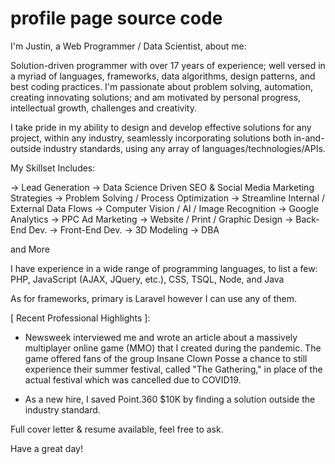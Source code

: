 # profile page source code

I'm Justin, a Web Programmer / Data Scientist, about me:

Solution-driven programmer with over 17 years of experience; well versed in a myriad of languages, frameworks, data algorithms, design patterns, and best coding practices. I'm passionate about problem solving, automation, creating innovating solutions; and am motivated by personal progress, intellectual growth, challenges and creativity.

I take pride in my ability to design and develop effective solutions for any project, within any industry, seamlessly incorporating solutions both in-and-outside industry standards, using any array of languages/technologies/APIs.

My Skillset Includes:

→ Lead Generation
→ Data Science Driven SEO &amp; Social Media Marketing Strategies
→ Problem Solving / Process Optimization
→ Streamline Internal / External Data Flows
→ Computer Vision / AI / Image Recognition
→ Google Analytics
→ PPC Ad Marketing
→ Website / Print / Graphic Design
→ Back-End Dev.
→ Front-End Dev.
→ 3D Modeling
→ DBA

and More

I have experience in a wide range of programming languages, to list a few: PHP, JavaScript (AJAX, JQuery, etc.), CSS, TSQL, Node, and Java

As for frameworks, primary is Laravel however I can use any of them.

[ Recent Professional Highlights ]:

- Newsweek interviewed me and wrote an article about a massively multiplayer online game (MMO) that I created during the pandemic. The game offered fans of the group Insane Clown Posse a chance to still experience their summer festival, called "The Gathering," in place of the actual festival which was cancelled due to COVID19.

- As a new hire, I saved Point.360 $10K by finding a solution outside the industry standard. 

Full cover letter & resume available, feel free to ask.

Have a great day!
